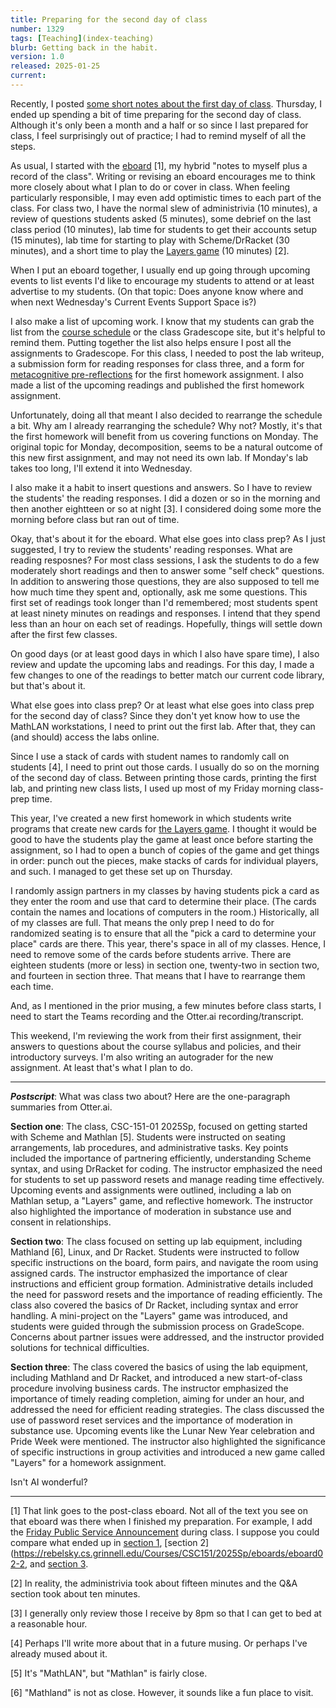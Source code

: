 ```yaml
---
title: Preparing for the second day of class
number: 1329
tags: [Teaching](index-teaching)
blurb: Getting back in the habit.
version: 1.0
released: 2025-01-25
current: 
---
```

Recently, I posted [some short notes about the first day of class](day-one-2025sp). Thursday, I ended up spending a bit of time preparing for the second day of class. Although it's only been a month and a half or so since I last prepared for class, I feel surprisingly out of practice; I had to remind myself of all the steps.

As usual, I started with the [eboard](https://rebelsky.cs.grinnell.edu/Courses/CSC151/2025Sp/eboards/eboard02-1) [1], my hybrid "notes to myself plus a record of the class". Writing or revising an eboard encourages me to think more closely about what I plan to do or cover in class. When feeling particularly responsible, I may even add optimistic times to each part of the class. For class two, I have the normal slew of administrivia (10 minutes), a review of questions students asked (5 minutes), some debrief on the last class period (10 minutes), lab time for students to get their accounts setup (15 minutes), lab time for starting to play with Scheme/DrRacket (30 minutes), and a short time to play the [Layers game](https://cdn.1j1ju.com/medias/46/2d/d7-layers-rulebook.pdf) (10 minutes) [2].

When I put an eboard together, I usually end up going through upcoming events to list events I'd like to encourage my students to attend or at least advertise to my students. (On that topic: Does anyone know where and when next Wednesday's Current Events Support Space is?)

I also make a list of upcoming work. I know that my students can grab the list from the [course schedule](https://rebelsky.cs.grinnell.edu/Courses/CSC151/2025Sp/schedule/) or the class Gradescope site, but it's helpful to remind them. Putting together the list also helps ensure I post all the assignments to Gradescope. For this class, I needed to post the lab writeup, a submission form for reading responses for class three, and a form for [metacognitive pre-reflections](metacognitive-wrappers-2023-09-04) for the first homework assignment. I also made a list of the upcoming readings and published the first homework assignment.

Unfortunately, doing all that meant I also decided to rearrange the schedule a bit. Why am I already rearranging the schedule? Why not? Mostly, it's that the first homework will benefit from us covering functions on Monday. The original topic for Monday, decomposition, seems to be a natural outcome of this new first assignment, and may not need its own lab. If Monday's lab takes too long, I'll extend it into Wednesday.

I also make it a habit to insert questions and answers. So I have to review the students' the reading responses. I did a dozen or so in the morning and then another eightteen or so at night [3]. I considered doing some more the morning before class but ran out of time.

Okay, that's about it for the eboard. What else goes into class prep? As I just suggested, I try to review the students' reading responses. What are reading resposnes? For most class sessions, I ask the students to do a few moderately short readings and then to answer some "self check" questions. In addition to answering those questions, they are also supposed to tell me how much time they spent and, optionally, ask me some questions. This first set of readings took longer than I'd remembered; most students spent at least ninety minutes on readings and responses. I intend that they spend less than an hour on each set of readings. Hopefully, things will settle down after the first few classes.

On good days (or at least good days in which I also have spare time), I also review and update the upcoming labs and readings. For this day, I made a few changes to one of the readings to better match our current code library, but that's about it.

What else goes into class prep? Or at least what else goes into class prep for the second day of class? Since they don't yet know how to use the MathLAN workstations, I need to print out the first lab. After that, they can (and should) access the labs online.

Since I use a stack of cards with student names to randomly call on students [4], I need to print out those cards. I usually do so on the morning of the second day of class. Between printing those cards, printing the first lab, and printing new class lists, I used up most of my Friday morning class-prep time.

This year, I've created a new first homework in which students write programs that create new cards for [the Layers game](https://cdn.1j1ju.com/medias/46/2d/d7-layers-rulebook.pdf). I thought it would be good to have the students play the game at least once before starting the assignment, so I had to open a bunch of copies of the game and get things in order: punch out the pieces, make stacks of cards for individual players, and such. I managed to get these set up on Thursday.

I randomly assign partners in my classes by having students pick a card as they enter the room and use that card to determine their place. (The cards contain the names and locations of computers in the room.) Historically, all of my classes are full. That means the only prep I need to do for randomized seating is to ensure that all the "pick a card to determine your place" cards are there. This year, there's space in all of my classes. Hence, I need to remove some of the cards before students arrive. There are eighteen students (more or less) in section one, twenty-two in section two, and fourteen in section three. That means that I have to rearrange them each time.

And, as I mentioned in the prior musing, a few minutes before class starts, I need to start the Teams recording and the Otter.ai recording/transcript.

This weekend, I'm reviewing the work from their first assignment, their answers to questions about the course syllabus and policies, and their introductory surveys. I'm also writing an autograder for the new assignment. At least that's what I plan to do.

---

**_Postscript_**: What was class two about? Here are the one-paragraph summaries from Otter.ai.

**Section one**: The class, CSC-151-01 2025Sp, focused on getting started with Scheme and Mathlan [5]. Students were instructed on seating arrangements, lab procedures, and administrative tasks. Key points included the importance of partnering efficiently, understanding Scheme syntax, and using DrRacket for coding. The instructor emphasized the need for students to set up password resets and manage reading time effectively. Upcoming events and assignments were outlined, including a lab on Mathlan setup, a "Layers" game, and reflective homework. The instructor also highlighted the importance of moderation in substance use and consent in relationships.

**Section two**: The class focused on setting up lab equipment, including Mathland [6], Linux, and Dr Racket. Students were instructed to follow specific instructions on the board, form pairs, and navigate the room using assigned cards. The instructor emphasized the importance of clear instructions and efficient group formation. Administrative details included the need for password resets and the importance of reading efficiently. The class also covered the basics of Dr Racket, including syntax and error handling. A mini-project on the "Layers" game was introduced, and students were guided through the submission process on GradeScope. Concerns about partner issues were addressed, and the instructor provided solutions for technical difficulties.

**Section three**: The class covered the basics of using the lab equipment, including Mathland and Dr Racket, and introduced a new start-of-class procedure involving business cards. The instructor emphasized the importance of timely reading completion, aiming for under an hour, and addressed the need for efficient reading strategies. The class discussed the use of password reset services and the importance of moderation in substance use. Upcoming events like the Lunar New Year celebration and Pride Week were mentioned. The instructor also highlighted the significance of specific instructions in group activities and introduced a new game called "Layers" for a homework assignment.

Isn't AI wonderful?

---

[1] That link goes to the post-class eboard. Not all of the text you see on that eboard was there when I finished my preparation. For example, I add the [Friday Public Service Announcement](friday-psa) during class. I suppose you could compare what ended up in [section 1](https://rebelsky.cs.grinnell.edu/Courses/CSC151/2025Sp/eboards/eboard02-1), [section 2](https://rebelsky.cs.grinnell.edu/Courses/CSC151/2025Sp/eboards/eboard02-2, and [section 3](https://rebelsky.cs.grinnell.edu/Courses/CSC151/2025Sp/eboards/eboard02-3).

[2] In reality, the administrivia took about fifteen minutes and the Q&A section took about ten minutes.

[3] I generally only review those I receive by 8pm so that I can get to bed at a reasonable hour.

[4] Perhaps I'll write more about that in a future musing. Or perhaps I've already mused about it.

[5] It's "MathLAN", but "Mathlan" is fairly close.

[6] "Mathland" is not as close. However, it sounds like a fun place to visit.
